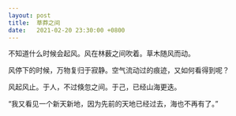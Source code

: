 ```yaml
---
layout: post
title:  草莽之间
date:   2021-02-20 23:30:00 +0800
---
```


不知道什么时候会起风。风在林薮之间吹着。草木随风而动。

风停下的时候，万物复归于寂静。空气流动过的痕迹，又如何看得到呢？

风起风止。于人，不过倏忽之间。于己，已经山海更迭。

“我又看见一个新天新地，因为先前的天地已经过去，海也不再有了。”